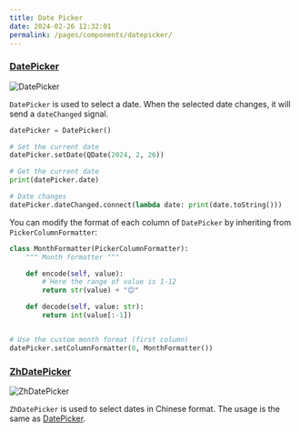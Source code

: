 ```yaml
---
title: Date Picker
date: 2024-02-26 12:32:01
permalink: /pages/components/datepicker/
---
```


### [DatePicker](https://pyqt-fluent-widgets.readthedocs.io/en/latest/autoapi/qfluentwidgets/components/date_time/date_picker/index.html#qfluentwidgets.components.date_time.date_picker.DatePicker)

![DatePicker](/img/components/datepicker/DatePicker.png)

`DatePicker` is used to select a date. When the selected date changes, it will send a `dateChanged` signal.

```python
datePicker = DatePicker()

# Set the current date
datePicker.setDate(QDate(2024, 2, 26))

# Get the current date
print(datePicker.date)

# Date changes
datePicker.dateChanged.connect(lambda date: print(date.toString()))
```

You can modify the format of each column of `DatePicker` by inheriting from `PickerColumnFormatter`:
```python
class MonthFormatter(PickerColumnFormatter):
    """ Month formatter """

    def encode(self, value):
        # Here the range of value is 1-12
        return str(value) + "😊"

    def decode(self, value: str):
        return int(value[:-1])


# Use the custom month format (first column)
datePicker.setColumnFormatter(0, MonthFormatter())
```

### [ZhDatePicker](https://pyqt-fluent-widgets.readthedocs.io/en/latest/autoapi/qfluentwidgets/components/date_time/date_picker/index.html#qfluentwidgets.components.date_time.date_picker.ZhDatePicker)

![ZhDatePicker](/img/components/datepicker/ZhDatePicker.png)

`ZhDatePicker` is used to select dates in Chinese format. The usage is the same as [DatePicker](#datepicker).